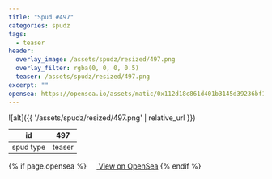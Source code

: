 ```yaml
---
title: "Spud #497"
categories: spudz
tags:
  - teaser
header:
  overlay_image: /assets/spudz/resized/497.png
  overlay_filter: rgba(0, 0, 0, 0.5)
  teaser: /assets/spudz/resized/497.png
excerpt: ""
opensea: https://opensea.io/assets/matic/0x112d18c861d401b3145d39236bf149f01e18beed/497
---
```

![alt]({{ '/assets/spudz/resized/497.png' | relative_url }})

| id | 497 |
|-|-|
| spud type | teaser |

{% if page.opensea %}
<a href="{{page.opensea}}" class="btn btn--info" onclick="window.open(this.href, '_blank'); return false;"><img src="/assets/images/opensea.svg" width="16px"><span>  View on OpenSea</span></a>
{% endif %}
